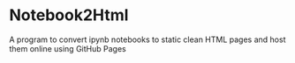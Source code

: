 # Notebook2Html
A program to convert ipynb notebooks to static clean HTML pages and host them online using GitHub Pages
